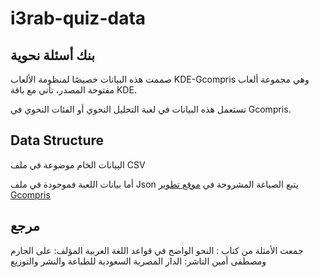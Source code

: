 # i3rab-quiz-data

## بنك أسئلة نحوية

صممت هذه البيانات خصيصًا لمنظومة الألعاب KDE-Gcompris وهي مجموعة ألعاب مفتوحة المصدر، تأتي مع باقة KDE.

تستعمل هذه البيانات في لعبة التحليل النحوي أو الفئات النحوي في Gcompris.

## Data Structure

البيانات الخام موضوعة في ملف CSV

أما بيانات اللعبة فموجودة في ملف Json يتبع الصياغة المشروحة في [موقع تطوير Gcompris](https://invent.kde.org/education/gcompris/-/tree/master/src/activities/grammar_analysis#syntax-rules)

## مرجع

جمعت الأمثلة من كتاب :  النحو الواضح في قواعد اللغة العربية المؤلف: على الجارم ومصطفى أمين الناشر: الدار المصرية السعودية للطباعة والنشر والتوزيع
